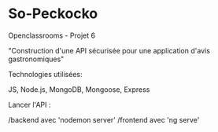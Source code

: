 # So-Peckocko
Openclassrooms - Projet 6 

"Construction d'une API sécurisée pour une application d'avis gastronomiques"


Technologies utilisées:

JS, Node.js, MongoDB, Mongoose, Express

Lancer l'API : 

/backend avec 'nodemon server'
/frontend avec 'ng serve'
